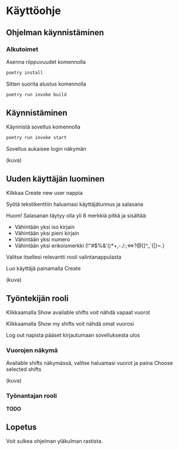 # Käyttöohje

## Ohjelman käynnistäminen

### Alkutoimet

Asenna riippuvuudet komennolla 

```bash
poetry install
```
Sitten suorita alustus komennolla

```bash
poetry run invoke build
```

## Käynnistäminen

Käynnistä sovellus komennolla

```bash
poetry run invoke start
```
Sovellus aukaisee login näkymän

(kuva)

## Uuden käyttäjän luominen

Klikkaa Create new user nappia

Syötä tekstikenttiin haluamasi käyttäjätunnus ja salasana

Huom! Salasanan täytyy olla yli 8 merkkiä pitkä ja sisältää:
- Vähintään yksi iso kirjain
- Vähintään yksi pieni kirjain 
- Vähintään yksi numero 
- Vähintään yksi erikoismerkki (!"#$%&'()*+,-./:;<=>?@[\]^_`{|}~.)

Valitse itsellesi relevantti rooli valintanappulasta

Luo käyttäjä painamalla Create

(kuva)

## Työntekijän rooli

Klikkaamalla Show available shifts voit nähdä vapaat vuorot

Klikkaamalla Show my shifts voit nähdä omat vuorosi

Log out napista pääset kirjautumaan sovelluksesta ulos

### Vuorojen näkymä

Available shifts näkymässä, valitse haluamasi vuorot ja paina Choose selected shifts

(kuva)

### Työnantajan rooli

__TODO__

## Lopetus

Voit sulkea ohjelman yläkulman rastista. 
